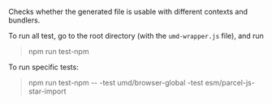 Checks whether the generated file is usable with different contexts and bundlers.

To run all test, go to the root directory (with the `umd-wrapper.js` file), and run

> npm run test-npm

To run specific tests:

> npm run test-npm -- -test umd/browser-global -test esm/parcel-js-star-import
